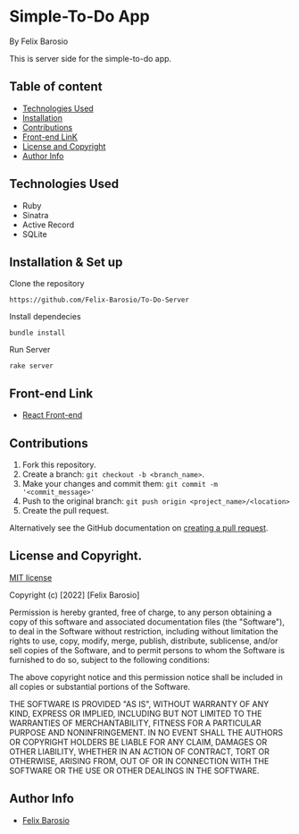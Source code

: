 # Simple-To-Do App

By Felix Barosio

This is server side for the simple-to-do app.

## Table of content

- [Technologies Used](#technologies-used)
- [Installation](#installation--set-up)
- [Contributions](#contributions)
- [Front-end LinK](#front-end-link)
- [License and Copyright](#license-and-copyright)
- [Author Info](#author-info)

## Technologies Used

- Ruby
- Sinatra
- Active Record
- SQLite

## Installation & Set up

Clone the repository

```
https://github.com/Felix-Barosio/To-Do-Server
```

Install dependecies

```
bundle install
```

Run Server

```
rake server
```

## Front-end Link

- [React Front-end](https://github.com/Felix-Barosio/To-Do-Client)

## Contributions

1. Fork this repository.
2. Create a branch: `git checkout -b <branch_name>`.
3. Make your changes and commit them: `git commit -m '<commit_message>'`
4. Push to the original branch: `git push origin <project_name>/<location>`
5. Create the pull request.

Alternatively see the GitHub documentation on [creating a pull request](https://help.github.com/en/github/collaborating-with-issues-and-pull-requests/creating-a-pull-request).

## License and Copyright.

[MIT license](https://opensource.org/licenses/MIT)

Copyright (c) [2022] [Felix Barosio]

Permission is hereby granted, free of charge, to any person obtaining a copy of this software and associated documentation files (the "Software"), to deal in the Software without restriction, including without limitation the rights to use, copy, modify, merge, publish, distribute, sublicense, and/or sell copies of the Software, and to permit persons to whom the Software is furnished to do so, subject to the following conditions:

The above copyright notice and this permission notice shall be included in all copies or substantial portions of the Software.

THE SOFTWARE IS PROVIDED "AS IS", WITHOUT WARRANTY OF ANY KIND, EXPRESS OR IMPLIED, INCLUDING BUT NOT LIMITED TO THE WARRANTIES OF MERCHANTABILITY, FITNESS FOR A PARTICULAR PURPOSE AND NONINFRINGEMENT. IN NO EVENT SHALL THE AUTHORS OR COPYRIGHT HOLDERS BE LIABLE FOR ANY CLAIM, DAMAGES OR OTHER LIABILITY, WHETHER IN AN ACTION OF CONTRACT, TORT OR OTHERWISE, ARISING FROM, OUT OF OR IN CONNECTION WITH THE SOFTWARE OR THE USE OR OTHER DEALINGS IN THE SOFTWARE.

## Author Info

- [Felix Barosio](https://github.com/Felix-Barosio)

